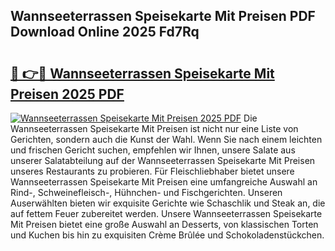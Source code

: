 ## Wannseeterrassen Speisekarte Mit Preisen PDF Download Online 2025 Fd7Rq

# <h2><a href="http://gc9g8q.nevu.top/?p=Wannseeterrassen+Speisekarte+Mit+Preisen">🔗 👉🔴 Wannseeterrassen Speisekarte Mit Preisen 2025 PDF</a></h2>

[![Wannseeterrassen Speisekarte Mit Preisen 2025 PDF](https://i.imgur.com/dBaPXMq.png)](http://gc9g8q.nevu.top/?p=Wannseeterrassen+Speisekarte+Mit+Preisen)
Die Wannseeterrassen Speisekarte Mit Preisen ist nicht nur eine Liste von Gerichten, sondern auch die Kunst der Wahl. Wenn Sie nach einem leichten und frischen Gericht suchen, empfehlen wir Ihnen, unsere Salate aus unserer Salatabteilung auf der Wannseeterrassen Speisekarte Mit Preisen unseres Restaurants zu probieren. Für Fleischliebhaber bietet unsere Wannseeterrassen Speisekarte Mit Preisen eine umfangreiche Auswahl an Rind-, Schweinefleisch-, Hühnchen- und Fischgerichten. Unseren Auserwählten bieten wir exquisite Gerichte wie Schaschlik und Steak an, die auf fettem Feuer zubereitet werden. Unsere Wannseeterrassen Speisekarte Mit Preisen bietet eine große Auswahl an Desserts, von klassischen Torten und Kuchen bis hin zu exquisiten Crème Brûlée und Schokoladenstückchen.
